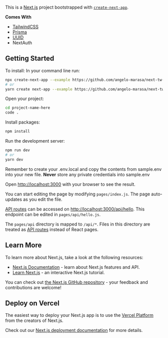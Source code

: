 This is a [Next.js](https://nextjs.org/) project bootstrapped with [`create-next-app`](https://github.com/vercel/next.js/tree/canary/packages/create-next-app).

**Comes With**

-   [TailwindCSS](https://v2.tailwindcss.com/)
-   [Prisma](https://www.prisma.io/)
-   [UUID](https://www.npmjs.com/package/uuid)
-   NextAuth

## Getting Started

To install:
In your command line run:

```bash
npx create-next-app --example https://github.com/angelo-marasa/next-tw-starter/tree/main project-name-here
# or
yarn create next-app --example https://github.com/angelo-marasa/next-tw-starter/tree/main project-name-here
```

Open your project:

```bash
cd project-name-here
code .
```

Install packages:

```bash
npm install
```

Run the development server:

```bash
npm run dev
# or
yarn dev
```

Remember to create your .env.local and copy the contents from sample.env into your new file. **Never** store any private credentials into sample.env

Open [http://localhost:3000](http://localhost:3000) with your browser to see the result.

You can start editing the page by modifying `pages/index.js`. The page auto-updates as you edit the file.

[API routes](https://nextjs.org/docs/api-routes/introduction) can be accessed on [http://localhost:3000/api/hello](http://localhost:3000/api/hello). This endpoint can be edited in `pages/api/hello.js`.

The `pages/api` directory is mapped to `/api/*`. Files in this directory are treated as [API routes](https://nextjs.org/docs/api-routes/introduction) instead of React pages.

## Learn More

To learn more about Next.js, take a look at the following resources:

-   [Next.js Documentation](https://nextjs.org/docs) - learn about Next.js features and API.
-   [Learn Next.js](https://nextjs.org/learn) - an interactive Next.js tutorial.

You can check out [the Next.js GitHub repository](https://github.com/vercel/next.js/) - your feedback and contributions are welcome!

## Deploy on Vercel

The easiest way to deploy your Next.js app is to use the [Vercel Platform](https://vercel.com/new?utm_medium=default-template&filter=next.js&utm_source=create-next-app&utm_campaign=create-next-app-readme) from the creators of Next.js.

Check out our [Next.js deployment documentation](https://nextjs.org/docs/deployment) for more details.
